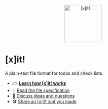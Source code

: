 <p align="center">
<img src="https://xit.jotaen.net/logo.png" height="120" alt="[x]it!" />
</p>

# [x]it!

A plain-text file format for todos and check lists.

- 👉 [**Learn how [x]it! works**](https://xit.jotaen.net)
- 💡 [Read the file specification](Specification.md)
- 💬 [Discuss ideas and questions](https://github.com/jotaen/xit/discussions)
- 🛠 [Share an [x]it! tool you made](https://github.com/jotaen/xit/discussions/categories/show-tell)

